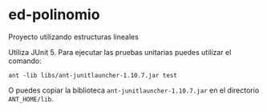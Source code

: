 # ed-polinomio

Proyecto utilizando estructuras lineales

Utiliza JUnit 5.  Para ejecutar las pruebas unitarias puedes utilizar el comando:
```
ant -lib libs/ant-junitlauncher-1.10.7.jar test
```

O puedes copiar la biblioteca ```ant-junitlauncher-1.10.7.jar``` en el directorio ```ANT_HOME/lib```.